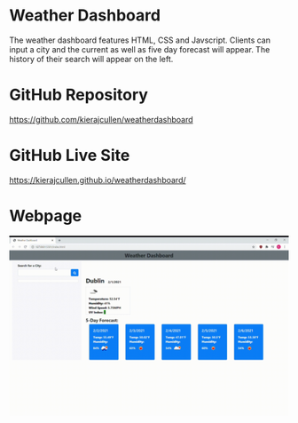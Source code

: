 # Weather Dashboard

The weather dashboard features HTML, CSS and Javscript. Clients can input a city and the current as well as five day forecast will appear. The history of their search will appear on the left. 

# GitHub Repository

https://github.com/kierajcullen/weatherdashboard

# GitHub Live Site

https://kierajcullen.github.io/weatherdashboard/

# Webpage
![](img/weatherdashboard.gif)
